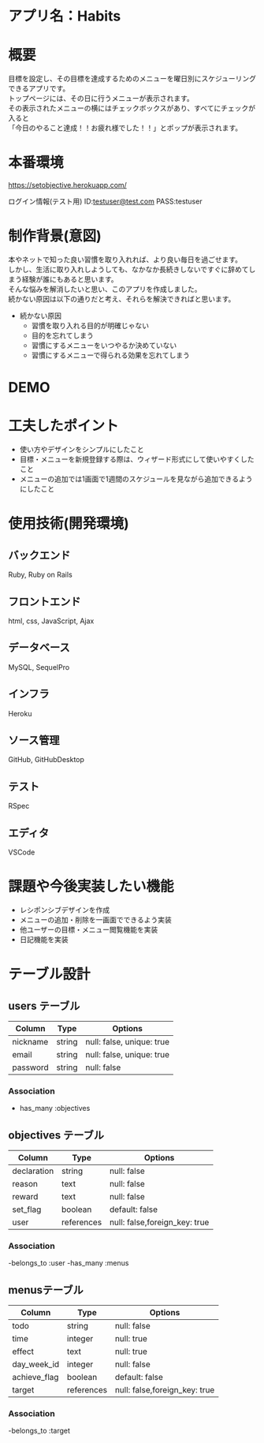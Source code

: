 # アプリ名：Habits

# 概要
目標を設定し、その目標を達成するためのメニューを曜日別にスケジューリングできるアプリです。</br>
トップページには、その日に行うメニューが表示されます。</br>
その表示されたメニューの横にはチェックボックスがあり、すべてにチェックが入ると</br>
「今日のやること達成！！お疲れ様でした！！」とポップが表示されます。

# 本番環境
https://setobjective.herokuapp.com/

ログイン情報(テスト用)
ID:testuser@test.com
PASS:testuser

# 制作背景(意図)
本やネットで知った良い習慣を取り入れれば、より良い毎日を過ごせます。<br>
しかし、生活に取り入れしようしても、なかなか長続きしないですぐに辞めてしまう経験が誰にもあると思います。<br>
そんな悩みを解消したいと思い、このアプリを作成しました。<br>
続かない原因は以下の通りだと考え、それらを解決できればと思います。<br>

* 続かない原因
  * 習慣を取り入れる目的が明確じゃない
  * 目的を忘れてしまう
  * 習慣にするメニューをいつやるか決めていない
  * 習慣にするメニューで得られる効果を忘れてしまう

# DEMO

# 工夫したポイント
* 使い方やデザインをシンプルにしたこと
* 目標・メニューを新規登録する際は、ウィザード形式にして使いやすくしたこと
* メニューの追加では1画面で1週間のスケジュールを見ながら追加できるようにしたこと

# 使用技術(開発環境)

## バックエンド
Ruby, Ruby on Rails

## フロントエンド
html, css, JavaScript, Ajax

## データベース
MySQL, SequelPro

## インフラ
Heroku

## ソース管理
GitHub, GitHubDesktop 

## テスト
RSpec

## エディタ
VSCode

# 課題や今後実装したい機能
* レシポンシブデザインを作成
* メニューの追加・削除を一画面でできるよう実装
* 他ユーザーの目標・メニュー閲覧機能を実装
* 日記機能を実装

# テーブル設計

## users テーブル

| Column    | Type    | Options                     |
| --------- | ------- | --------------------------  |
| nickname  | string  | null:  false, unique: true   |
| email     | string  | null:  false, unique: true   |
| password  | string  | null:  false                 |

### Association
- has_many :objectives


## objectives テーブル

| Column       | Type       | Options                        |
| ------------ | ---------- | ------------------------------ |
| declaration  | string     | null:  false                   |
| reason       | text       | null:  false                   |
| reward       | text       | null:  false                   |
| set_flag     | boolean    | default: false                 |
| user         | references | null:  false,foreign_key: true |

### Association
-belongs_to :user
-has_many :menus


## menusテーブル

| Column        | Type       | Options                             |
| ------------- | ---------- | ----------------------------------- |
| todo          | string     | null:      false                    |
| time          | integer    | null:      true                     |
| effect        | text       | null:      true                     |
| day_week_id   | integer    | null:      false                    |
| achieve_flag  | boolean    | default:   false                    |
| target        | references | null:      false,foreign_key: true  |

### Association
-belongs_to :target
